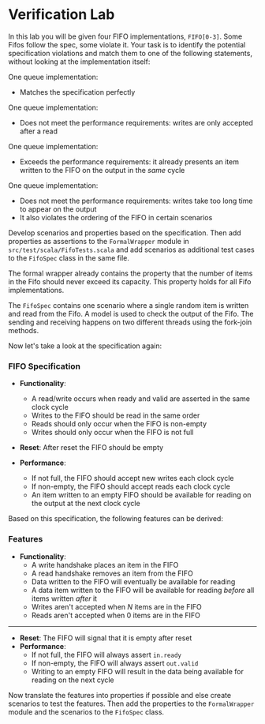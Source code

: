 # Verification Lab

In this lab you will be given four FIFO implementations, `FIFO[0-3]`. Some Fifos follow the spec, some violate it. Your task is to identify the potential specification violations and match them to one of the following statements, without looking at the implementation itself:

One queue implementation:
  - Matches the specification perfectly

One queue implementation:
  - Does not meet the performance requirements: writes are only accepted after a read

One queue implementation:
  - Exceeds the performance requirements: it already presents an item written to the FIFO on the output in the *same* cycle

One queue implementation:
  - Does not meet the performance requirements: writes take too long time to appear on the output
  - It also violates the ordering of the FIFO in certain scenarios

Develop scenarios and properties based on the specification. Then add properties as assertions to the `FormalWrapper` module in `src/test/scala/FifoTests.scala` and add scenarios as additional test cases to the `FifoSpec` class in the same file.

The formal wrapper already contains the property that the number of items in the Fifo should never exceed its capacity. This property holds for all Fifo implementations.

The `FifoSpec` contains one scenario where a single random item is written and read from the Fifo. A model is used to check the output of the Fifo. The sending and receiving happens on two different threads using the fork-join methods.

Now let's take a look at the specification again:

### FIFO Specification

- **Functionality**:
  - A read/write occurs when ready and valid are asserted in the same clock cycle
  - Writes to the FIFO should be read in the same order
  - Reads should only occur when the FIFO is non-empty
  - Writes should only occur when the FIFO is not full
- **Reset**: After reset the FIFO should be empty

- **Performance**:
  - If not full, the FIFO should accept new writes each clock cycle
  - If non-empty, the FIFO should accept reads each clock cycle
  - An item written to an empty FIFO should be available for reading on the output at the next clock cycle

Based on this specification, the following features can be derived:

### Features

- **Functionality**:
  - A write handshake places an item in the FIFO
  - A read handshake removes an item from the FIFO
  - Data written to the FIFO will eventually be available for reading
  - A data item written to the FIFO will be available for reading *before* all items written *after* it
  - Writes aren't accepted when *N* items are in the FIFO
  - Reads aren't accepted when 0 items are in the FIFO
---
- **Reset**: The FIFO will signal that it is empty after reset
- **Performance**:
  - If not full, the FIFO will always assert `in.ready`
  - If non-empty, the FIFO will always assert `out.valid`
  - Writing to an empty FIFO will result in the data being available for reading on the next cycle

Now translate the features into properties if possible and else create scenarios to test the features. Then add the properties to the `FormalWrapper` module and the scenarios to the `FifoSpec` class.